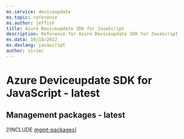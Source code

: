 ```yaml
---
ms.service: deviceupdate
ms.topic: reference
ms.author: jeffish
title: Azure Deviceupdate SDK for JavaScript
description: Reference for Azure Deviceupdate SDK for JavaScript
ms.data: 10/18/2022
ms.devlang: javascript
author: xirzec
---
```

# Azure Deviceupdate SDK for JavaScript - latest

## Management packages - latest
[!INCLUDE [mgmt-packages](deviceupdate-mgmt-index.md)]